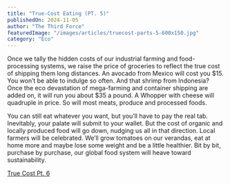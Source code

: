 ```yaml
---
title: "True-Cost Eating (PT. 5)"
publishedOn: 2024-11-05
author: "The Third Force"
featuredImage: "/images/articles/truecost-parts-5-600x150.jpg"
category: "Eco"
---
```


Once we tally the hidden costs of our industrial farming and food-processing systems, we raise the price of groceries to reflect the true cost of shipping them long distances. An avocado from Mexico will cost you $15. You won’t be able to indulge so often. And that shrimp from Indonesia? Once the eco devastation of mega-farming and container shipping are added on, it will run you about $35 a pound. A Whopper with cheese will quadruple in price. So will most meats, produce and processed foods.

You can still eat whatever you want, but you’ll have to pay the real tab. Inevitably, your palate will submit to your wallet. But the cost of organic and locally produced food will go down, nudging us all in that direction. Local farmers will be celebrated. We’ll grow tomatoes on our verandas, eat at home more and maybe lose some weight and be a little healthier. Bit by bit, purchase by purchase, our global food system will heave toward sustainability.

[True Cost Pt. 6](http://www.adbusters.org/article/true-cost-shipping-pt-6)

